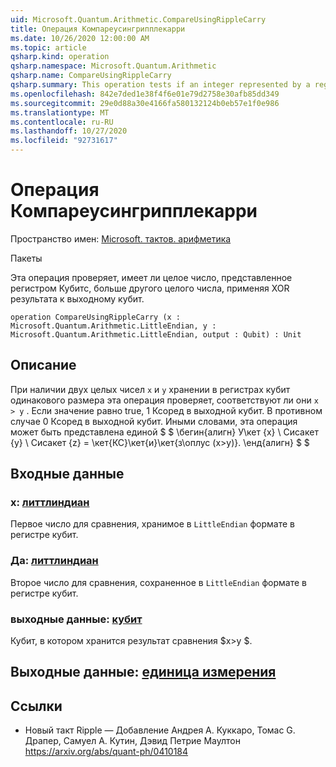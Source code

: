 ```yaml
---
uid: Microsoft.Quantum.Arithmetic.CompareUsingRippleCarry
title: Операция Компареусингрипплекарри
ms.date: 10/26/2020 12:00:00 AM
ms.topic: article
qsharp.kind: operation
qsharp.namespace: Microsoft.Quantum.Arithmetic
qsharp.name: CompareUsingRippleCarry
qsharp.summary: This operation tests if an integer represented by a register of qubits is greater than another integer, applying an XOR of the result onto an output qubit.
ms.openlocfilehash: 842e7ded1e38f4f6e01e79d2758e30afb85dd349
ms.sourcegitcommit: 29e0d88a30e4166fa580132124b0eb57e1f0e986
ms.translationtype: MT
ms.contentlocale: ru-RU
ms.lasthandoff: 10/27/2020
ms.locfileid: "92731617"
---
```

# <a name="compareusingripplecarry-operation"></a>Операция Компареусингрипплекарри

Пространство имен: [Microsoft. тактов. арифметика](xref:Microsoft.Quantum.Arithmetic)

Пакеты [](https://nuget.org/packages/)


Эта операция проверяет, имеет ли целое число, представленное регистром Кубитс, больше другого целого числа, применяя XOR результата к выходному кубит.

```qsharp
operation CompareUsingRippleCarry (x : Microsoft.Quantum.Arithmetic.LittleEndian, y : Microsoft.Quantum.Arithmetic.LittleEndian, output : Qubit) : Unit
```


## <a name="description"></a>Описание

При наличии двух целых чисел `x` и `y` хранении в регистрах кубит одинакового размера эта операция проверяет, соответствуют ли они `x > y` . Если значение равно true, 1 Ксоред в выходной кубит. В противном случае 0 Ксоред в выходной кубит.
Иными словами, эта операция может быть представлена единой $ $ \бегин{алигн} У\кет {x} \ Сисакет {y} \ Сисакет {z} = \кет{КС}\кет{и}\кет{з\оплус (x>y)}.
\енд{алигн} $ $

## <a name="input"></a>Входные данные

### <a name="x--littleendian"></a>x: [литтлиндиан](xref:Microsoft.Quantum.Arithmetic.LittleEndian)

Первое число для сравнения, хранимое в `LittleEndian` формате в регистре кубит.


### <a name="y--littleendian"></a>Да: [литтлиндиан](xref:Microsoft.Quantum.Arithmetic.LittleEndian)

Второе число для сравнения, сохраненное в `LittleEndian` формате в регистре кубит.


### <a name="output--qubit"></a>выходные данные: [кубит](xref:microsoft.quantum.lang-ref.qubit)

Кубит, в котором хранится результат сравнения $x>y $.



## <a name="output--unit"></a>Выходные данные: [единица измерения](xref:microsoft.quantum.lang-ref.unit)



## <a name="references"></a>Ссылки

- Новый такт Ripple — Добавление Андрея A. Куккаро, Томас G. Драпер, Самуел A. Кутин, Дэвид Петрие Маултон https://arxiv.org/abs/quant-ph/0410184